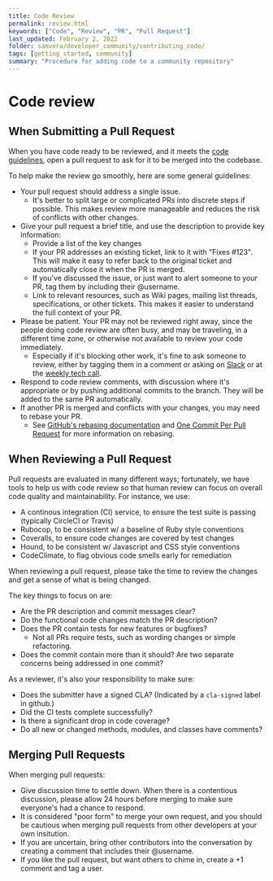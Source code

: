 ```yaml
---
title: Code Review
permalink: review.html
keywords: ["Code", "Review", "PR", "Pull Request"]
last_updated: February 2, 2022
folder: samvera/developer_community/contributing_code/
tags: [getting_started, community]
summary: "Procedure for adding code to a community repository"
---
```


# Code review

## When Submitting a Pull Request

When you have code ready to be reviewed, and it meets the [code guidelines](code.md), open a pull
request to ask for it to be merged into the codebase.

To help make the review go smoothly, here are some general guidelines:

- Your pull request should address a single issue.
  - It's better to split large or complicated PRs into discrete steps if possible. This makes
    review more manageable and reduces the risk of conflicts with other changes.
- Give your pull request a brief title, and use the description to provide key information:
  - Provide a list of the key changes
  - If your PR addresses an existing ticket, link to it with "Fixes #123". This will make it easy
    to refer back to the original ticket and automatically close it when the PR is merged.
  - If you've discussed the issue, or just want to alert someone to your PR, tag them by including
    their @username.
  - Link to relevant resources, such as Wiki pages, mailing list threads, specifications, or other
    tickets. This makes it easier to understand the full context of your PR.
- Please be patient. Your PR may not be reviewed right away, since the people doing code review
  are often busy, and may be traveling, in a different time zone, or otherwise not available to
  review your code immediately.
  - Especially if it's blocking other work, it's fine to ask someone to review, either by tagging
    them in a comment or asking on [Slack](communication.md#slack) or at the [weekly tech call](communication.md#tech-call).
- Respond to code review comments, with discussion where it's appropriate or by pushing additional
  commits to the branch. They will be added to the same PR automatically.
- If another PR is merged and conflicts with your changes, you may need to rebase your PR.
  - See [GitHub's rebasing documentation](https://help.github.com/articles/about-git-rebase/) and
    [One Commit Per Pull Request](http://ndlib.github.io/practices/one-commit-per-pull-request/)
    for more information on rebasing.

## When Reviewing a Pull Request

Pull requests are evaluated in many different ways; fortunately, we have tools to help us with code
review so that human review can focus on overall code quality and maintainability. For instance, we
use:

- A continous integration (CI) service, to ensure the test suite is passing (typically CircleCI or Travis)
- Rubocop, to be consistent w/ a baseline of Ruby style conventions
- Coveralls, to ensure code changes are covered by test changes
- Hound, to be consistent w/ Javascript and CSS style conventions
- CodeClimate, to flag obvious code smells early for remediation

When reviewing a pull request, please take the time to review the changes and get a sense of what
is being changed.

The key things to focus on are:

- Are the PR description and commit messages clear?
- Do the functional code changes match the PR description?
- Does the PR contain tests for new features or bugfixes?
  - Not all PRs require tests, such as wording changes or simple refactoring.
- Does the commit contain more than it should? Are two separate concerns being addressed in one
  commit?

As a reviewer, it's also your responsibility to make sure:

- Does the submitter have a signed CLA? (Indicated by a `cla-signed` label in github.)
- Did the CI tests complete successfully?
- Is there a significant drop in code coverage?
- Do all new or changed methods, modules, and classes have comments?

## Merging Pull Requests

When merging pull requests:

- Give discussion time to settle down. When there is a contentious discussion, please allow 24
  hours before merging to make sure everyone's had a chance to respond.
- It is considered "poor form" to merge your own request, and you should be cautious when merging
  pull requests from other developers at your own insitution.
- If you are uncertain, bring other contributors into the conversation by creating a comment that
  includes their @username.
- If you like the pull request, but want others to chime in, create a +1 comment and tag a user.
